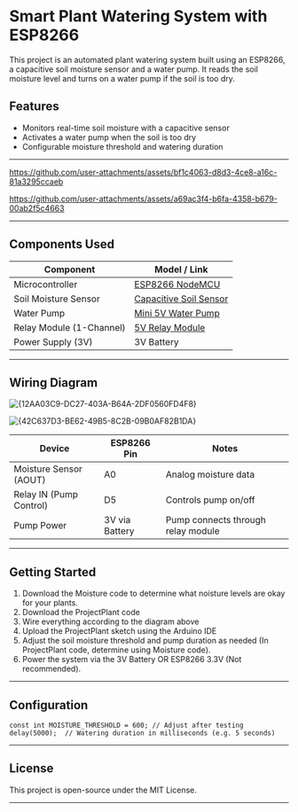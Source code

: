 # Smart Plant Watering System with ESP8266

This project is an automated plant watering system built using an ESP8266, a capacitive soil moisture sensor and a water pump. 
It reads the soil moisture level and turns on a water pump if the soil is too dry.

## Features

- Monitors real-time soil moisture with a capacitive sensor
- Activates a water pump when the soil is too dry
- Configurable moisture threshold and watering duration

---


https://github.com/user-attachments/assets/bf1c4063-d8d3-4ce8-a16c-81a3295ccaeb


https://github.com/user-attachments/assets/a69ac3f4-b6fa-4358-b679-00ab2f5c4663


---

## Components Used

| Component                   | Model / Link                                                                  |
|-----------------------------|-------------------------------------------------------------------------------|
| Microcontroller             | [ESP8266 NodeMCU](https://www.wemos.cc/en/latest/d1/d1_mini.html)             |
| Soil Moisture Sensor        | [Capacitive Soil Sensor](  https://amzn.eu/d/9zFEdpF)                         |
| Water Pump                  | [Mini 5V Water Pump](  https://a.co/d/ixYMz1V)                                |
| Relay Module (1-Channel)    | [5V Relay Module](  https://amzn.eu/d/5fTFaja)                                |
| Power Supply (3V)           | 3V Battery                                                                    |

---

## Wiring Diagram


![{12AA03C9-DC27-403A-B64A-2DF0560FD4F8}](https://github.com/user-attachments/assets/28fee72b-ec3c-474e-961a-356ef7f34e39)


![{42C637D3-BE62-49B5-8C2B-09B0AF82B1DA}](https://github.com/user-attachments/assets/b8af7e9e-6a77-4f22-a8f3-f87456565413)


| Device                   | ESP8266 Pin   | Notes                                 |
|--------------------------|---------------|---------------------------------------|
| Moisture Sensor (AOUT)   | A0            | Analog moisture data                  |
| Relay IN (Pump Control)  | D5            | Controls pump on/off                  |
| Pump Power               | 3V via Battery| Pump connects through relay module    |

---

## Getting Started

1. Download the Moisture code to determine what noisture levels are okay for your plants.
2. Download the ProjectPlant code
3. Wire everything according to the diagram above
4. Upload the ProjectPlant sketch using the Arduino IDE
5. Adjust the soil moisture threshold and pump duration as needed (In ProjectPlant code, determine using Moisture code).
6. Power the system via the 3V Battery OR ESP8266 3.3V (Not recommended).

---

## Configuration

```
const int MOISTURE_THRESHOLD = 600; // Adjust after testing
delay(5000);  // Watering duration in milliseconds (e.g. 5 seconds)
```
--- 

## License

This project is open-source under the MIT License.

---
